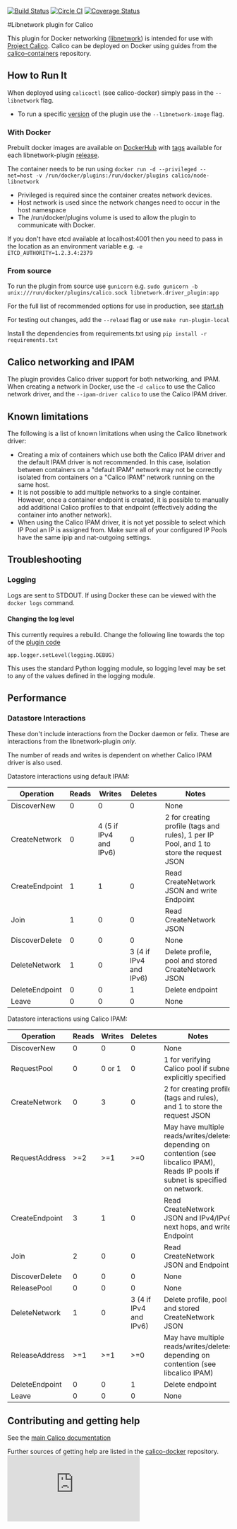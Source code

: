 [![Build Status](https://semaphoreci.com/api/v1/projects/d51a0276-7939-409e-80ac-aa5df9421fef/510521/badge.svg)](https://semaphoreci.com/calico/libnetwork-plugin)
[![Circle CI](https://circleci.com/gh/projectcalico/libnetwork-plugin/tree/master.svg?style=svg)](https://circleci.com/gh/projectcalico/libnetwork-plugin/tree/master)
[![Coverage Status](https://coveralls.io/repos/projectcalico/libnetwork-plugin/badge.svg?branch=master&service=github)](https://coveralls.io/github/projectcalico/libnetwork-plugin?branch=master)


#Libnetwork plugin for Calico

This plugin for Docker networking ([libnetwork](https://github.com/docker/libnetwork)) is intended for use with [Project Calico](http://www.projectcalico.org).
Calico can be deployed on Docker using guides from the [calico-containers](https://github.com/projectcalico/calico-containers) repository.

## How to Run It
When deployed using `calicoctl` (see calico-docker) simply pass in the `--libnetwork` flag.
* To run a specific [version](https://github.com/projectcalico/libnetwork-plugin/releases) of the plugin use the `--libnetwork-image` flag.

### With Docker
Prebuilt docker images are available on [DockerHub](https://hub.docker.com/r/calico/node-libnetwork/) with [tags](https://hub.docker.com/r/calico/node-libnetwork/tags/) available for each libnetwork-plugin [release](https://github.com/projectcalico/libnetwork-plugin/releases).

The container needs to be run using 
`docker run -d --privileged --net=host -v /run/docker/plugins:/run/docker/plugins calico/node-libnetwork`
 
* Privileged is required since the container creates network devices.
* Host network is used since the network changes need to occur in the host namespace
* The /run/docker/plugins volume is used to allow the plugin to communicate with Docker.

If you don't have etcd available at localhost:4001 then you need to pass in the location as an environment variable e.g. `-e ETCD_AUTHORITY=1.2.3.4:2379`

### From source
To run the plugin from source use `gunicorn` e.g.
`sudo gunicorn -b unix:///run/docker/plugins/calico.sock libnetwork.driver_plugin:app`

For the full list of recommended options for use in production, see [start.sh](start.sh)
 
For testing out changes, add the `--reload` flag or use `make run-plugin-local` 

Install the dependencies from requirements.txt using `pip install -r requirements.txt`

## Calico networking and IPAM
The plugin provides Calico driver support for both networking, and IPAM.  When 
creating a network in Docker, use the `-d calico` to use the Calico network 
driver, and the `--ipam-driver calico` to use the Calico IPAM driver.

## Known limitations
The following is a list of known limitations when using the Calico libnetwork
driver:
-  Creating a mix of containers which use both the Calico IPAM driver and the
   default IPAM driver is not recommended.  In this case, isolation between
   containers on a "default IPAM" network may not be correctly isolated from
   containers on a "Calico IPAM" network running on the same host.
-  It is not possible to add multiple networks to a single container.  However,
   once a container endpoint is created, it is possible to manually add 
   additional Calico profiles to that endpoint (effectively adding the 
   container into another network).
-  When using the Calico IPAM driver, it is not yet possible to select which
   IP Pool an IP is assigned from.  Make sure all of your configured IP Pools
   have the same ipip and nat-outgoing settings.

## Troubleshooting

### Logging
Logs are sent to STDOUT. If using Docker these can be viewed with the 
`docker logs` command.

#### Changing the log level
This currently requires a rebuild. Change the following line towards the top of
the [plugin code](https://github.com/projectcalico/libnetwork-plugin/blob/master/libnetwork/driver_plugin.py)

    app.logger.setLevel(logging.DEBUG)
    
This uses the standard Python logging module, so logging level may be set to
any of the values defined in the logging module.

## Performance
### Datastore Interactions
These don't include interactions from the Docker daemon or felix. These are interactions from the libnetwork-plugin _only_.

The number of reads and writes is dependent on whether Calico IPAM driver is also used.

Datastore interactions using default IPAM:

Operation      | Reads | Writes| Deletes| Notes
---------------|-------|-------|--------|------
DiscoverNew    | 0     | 0     | 0      | None
CreateNetwork  | 0     | 4 (5 if IPv4 and IPv6) | 0      | 2 for creating profile (tags and rules), 1 per IP Pool, and 1 to store the request JSON
CreateEndpoint | 1     | 1     | 0      | Read CreateNetwork JSON and write Endpoint
Join           | 1     | 0     | 0      | Read CreateNetwork JSON
DiscoverDelete | 0     | 0     | 0      | None
DeleteNetwork  | 1     | 0     | 3 (4 if IPv4 and IPv6)     | Delete profile, pool and stored CreateNetwork JSON
DeleteEndpoint | 0     | 0     | 1      | Delete endpoint
Leave          | 0     | 0     | 0      | None


Datastore interactions using Calico IPAM:

Operation      | Reads | Writes| Deletes| Notes
---------------|-------|-------|--------|------
DiscoverNew    | 0     | 0     | 0      | None
RequestPool    | 0     | 0 or 1 | 0      | 1 for verifying Calico pool if subnet explicitly specified
CreateNetwork  | 0     | 3     | 0      | 2 for creating profile (tags and rules), and 1 to store the request JSON
RequestAddress | >=2   | >=1   | >=0    | May have multiple reads/writes/deletes depending on contention (see libcalico IPAM),  Reads IP pools if subnet is specified on network.
CreateEndpoint | 3     | 1     | 0      | Read CreateNetwork JSON and IPv4/IPv6 next hops, and write Endpoint
Join           | 2     | 0     | 0      | Read CreateNetwork JSON and Endpoint
DiscoverDelete | 0     | 0     | 0      | None
ReleasePool    | 0     | 0     | 0      | None
DeleteNetwork  | 1     | 0     | 3 (4 if IPv4 and IPv6)     | Delete profile, pool and stored CreateNetwork JSON
ReleaseAddress | >=1   | >=1   | >=0    | May have multiple reads/writes/deletes depending on contention (see libcalico IPAM)
DeleteEndpoint | 0     | 0     | 1      | Delete endpoint
Leave          | 0     | 0     | 0      | None


## Contributing and getting help
See the [main Calico documentation](http://docs.projectcalico.org/en/latest/involved.html)

Further sources of getting help are listed in the [calico-docker](https://github.com/projectcalico/calico-docker#calico-on-docker) repository.
[![Analytics](https://ga-beacon.appspot.com/UA-52125893-3/libnetwork-plugin/README.md?pixel)](https://github.com/igrigorik/ga-beacon)
